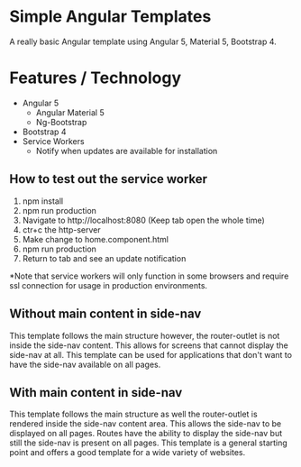 # Simple Angular Templates
A really basic Angular template using Angular 5, Material 5, Bootstrap 4.

# Features / Technology
- Angular 5
    - Angular Material 5
    - Ng-Bootstrap
- Bootstrap 4
- Service Workers
    - Notify when updates are available for installation

## How to test out the service worker
1) npm install
2) npm run production
3) Navigate to http://localhost:8080 (Keep tab open the whole time)
4) ctr+c the http-server
5) Make change to home.component.html
6) npm run production
7) Return to tab and see an update notification

*Note that service workers will only function in some browsers and require ssl connection for usage in production environments.

## Without main content in side-nav
This template follows the main structure however, the router-outlet is not inside the side-nav content. This allows for screens that cannot display the side-nav at all. This template can be used for applications that don't want to have the side-nav available on all pages.

## With main content in side-nav
This template follows the main structure as well the router-outlet is rendered inside the side-nav content area. This allows the side-nav to be displayed on all pages. Routes have the ability to display the side-nav but still the side-nav is present on all pages. This template is a general starting point and offers a good template for a wide variety of websites. 